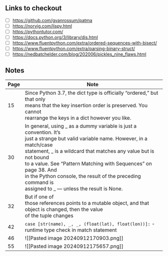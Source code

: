 ## Links to checkout
- [ ] https://github.com/gvanrossum/patma
- [ ] https://norvig.com/lispy.html
- [ ] https://pythontutor.com/
- [ ] https://docs.python.org/3/library/dis.html
- [ ] https://www.fluentpython.com/extra/ordered-sequences-with-bisect/
- [ ] https://www.fluentpython.com/extra/parsing-binary-struct/
- [ ] https://nedbatchelder.com/blog/202006/pickles_nine_flaws.html

## Notes

| Page | Note                                                                                                                                                                                                                                                                                                                                                                                             |
| ---- | ------------------------------------------------------------------------------------------------------------------------------------------------------------------------------------------------------------------------------------------------------------------------------------------------------------------------------------------------------------------------------------------------ |
| 15   | Since Python 3.7, the dict type is officially “ordered,” but that only<br>means that the key insertion order is preserved. You cannot<br>rearrange the keys in a dict however you like.                                                                                                                                                                                                          |
| 30   | In general, using _ as a dummy variable is just a convention. It’s<br>just a strange but valid variable name. However, in a match/case<br>statement, _ is a wildcard that matches any value but is not bound<br>to a value. See “Pattern Matching with Sequences” on page 38. And<br>in the Python console, the result of the preceding command is<br>assigned to _ — unless the result is None. |
| 32   | But if one of<br>those references points to a mutable object, and that object is changed, then the value<br>of the tuple changes                                                                                                                                                                                                                                                                 |
| 42   | `case [str(name), _, _, (float(lat), float(lon))]:` - runtime type check in match statement                                                                                                                                                                                                                                                                                                      |
| 46   | ![[Pasted image 20240912170903.png]]                                                                                                                                                                                                                                                                                                                                                             |
| 55   | ![[Pasted image 20240912175657.png]]                                                                                                                                                                                                                                                                                                                                                             |
